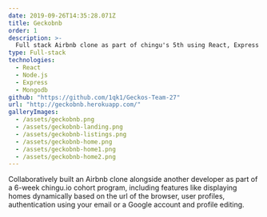```yaml
---
date: 2019-09-26T14:35:28.071Z
title: Geckobnb
order: 1
description: >-
  Full stack Airbnb clone as part of chingu's 5th using React, Express and Mongodb.
type: Full-stack
technologies:
  - React
  - Node.js
  - Express
  - Mongodb
github: "https://github.com/1qk1/Geckos-Team-27"
url: "http://geckobnb.herokuapp.com/"
galleryImages:
  - /assets/geckobnb.png
  - /assets/geckobnb-landing.png
  - /assets/geckobnb-listings.png
  - /assets/geckobnb-home.png
  - /assets/geckobnb-home1.png
  - /assets/geckobnb-home2.png
---
```


Collaboratively built an Airbnb clone alongside another developer as part of a 6-week chingu.io cohort program, including features like displaying homes dynamically based on the url of the browser, user profiles, authentication using your email or a Google account and profile editing.
